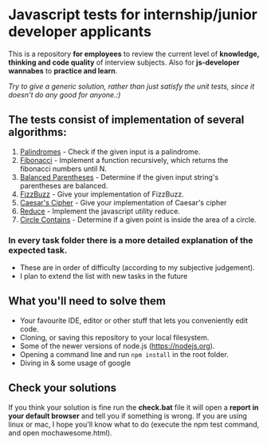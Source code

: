 # Javascript tests for internship/junior developer applicants
This is a repository **for employees** to review the current level of **knowledge, thinking and code quality** of interview subjects. Also for **js-developer wannabes** to **practice and learn**. 

*Try to give a generic solution, rather than just satisfy the unit tests, since it doesn't do any good for anyone.:)*

## The tests consist of implementation of several algorithms:
1. [Palindromes](https://github.com/tokdaniel/js-test/blob/master/tasks/1.%20Palindrome%20check/README.md) - Check if the given input is a palindrome.
2. [Fibonacci](https://github.com/tokdaniel/js-test/blob/master/tasks/2.%20Fibonacci%20-%20recursive/README.md) - Implement a function recursively, which returns the fibonacci numbers until N.
3. [Balanced Parentheses](https://github.com/tokdaniel/js-test/blob/master/tasks/3.%20Balanced%20parentheses/README.md) - Determine if the given input string's parentheses are balanced.
4. [FizzBuzz](https://github.com/tokdaniel/js-test/blob/master/tasks/4.%20FizzBuzz/README.md) - Give your implementation of FizzBuzz.
5. [Caesar's Cipher](https://github.com/tokdaniel/js-test/blob/master/tasks/5.%20Caesar%20cipher/README.md) - Give your implementation of Caesar's cipher
6. [Reduce](https://github.com/tokdaniel/js-test/tree/master/tasks/6.%20Implement%20reduce) - Implement the javascript utility reduce.
7. [Circle Contains](https://github.com/tokdaniel/js-test/tree/master/tasks/7.%20Is%20Point%20inside%20Circle) - Determine if a given point is inside the area of a circle.

### In every task folder there is a more detailed explanation of the expected task.
* These are in order of difficulty (according to my subjective judgement).
* I plan to extend the list with new tasks in the future

## What you'll need to solve them
* Your favourite IDE, editor or other stuff that lets you conveniently edit code.
* Cloning, or saving this repository to your local filesystem.
* Some of the newer versions of node.js (https://nodejs.org).
* Opening a command line and run ```npm install``` in the root folder.
* Diving in & some usage of google

## Check your solutions
If you think your solution is fine run the **check.bat** file it will open a **report in your default browser** and tell you if something is wrong. If you are using linux or mac, I hope you'll know what to do (execute the npm test command, and open mochawesome.html).
